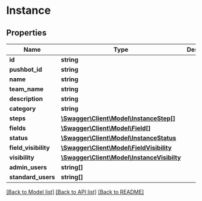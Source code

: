 # Instance

## Properties
Name | Type | Description | Notes
------------ | ------------- | ------------- | -------------
**id** | **string** |  | 
**pushbot_id** | **string** |  | 
**name** | **string** |  | [optional] 
**team_name** | **string** |  | 
**description** | **string** |  | [optional] 
**category** | **string** |  | [optional] 
**steps** | [**\Swagger\Client\Model\InstanceStep[]**](InstanceStep.md) |  | [optional] 
**fields** | [**\Swagger\Client\Model\Field[]**](Field.md) |  | [optional] 
**status** | [**\Swagger\Client\Model\InstanceStatus**](InstanceStatus.md) |  | [optional] 
**field_visibility** | [**\Swagger\Client\Model\FieldVisibility**](FieldVisibility.md) |  | [optional] 
**visibility** | [**\Swagger\Client\Model\InstanceVisibilty**](InstanceVisibilty.md) |  | [optional] 
**admin_users** | **string[]** |  | [optional] 
**standard_users** | **string[]** |  | [optional] 

[[Back to Model list]](../../README.md#documentation-for-models) [[Back to API list]](../../README.md#documentation-for-api-endpoints) [[Back to README]](../../README.md)


